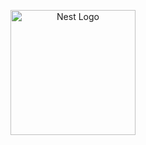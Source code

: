 <p align="center">
  <a href="http://nestjs.com/" target="blank"><img src="https://avatars.githubusercontent.com/u/157267002?s=200&v=4" width="200" alt="Nest Logo" /></a>
</p>

